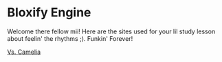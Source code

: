 # Bloxify Engine 
Welcome there fellow mii! Here are the sites used for your lil study lesson about feelin' the rhythms ;).
Funkin' Forever!

[Vs. Camelia](https://beshiddenme01.github.io/bloxifyfnf.github.io/camellia/)
